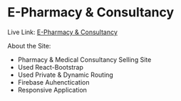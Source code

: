 # E-Pharmacy & Consultancy

Live Link:  [E-Pharmacy & Consultancy](https://e-commerce-with-context.web.app/)

About the Site: 

- Pharmacy & Medical Consultancy Selling Site
- Used React-Bootstrap
- Used Private & Dynamic Routing
- Firebase Auhenctication
- Responsive Application

